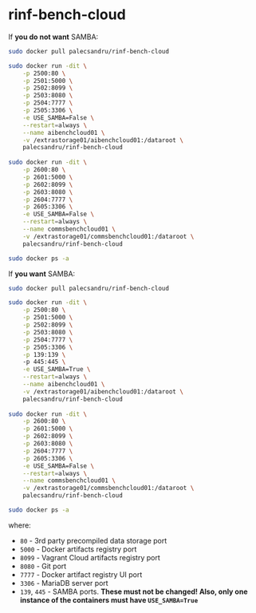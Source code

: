 # rinf-bench-cloud


If **you do not want** SAMBA:

```bash
sudo docker pull palecsandru/rinf-bench-cloud

sudo docker run -dit \
    -p 2500:80 \
    -p 2501:5000 \
    -p 2502:8099 \
    -p 2503:8080 \
    -p 2504:7777 \
    -p 2505:3306 \
    -e USE_SAMBA=False \
    --restart=always \
    --name aibenchcloud01 \
    -v /extrastorage01/aibenchcloud01:/dataroot \
    palecsandru/rinf-bench-cloud
    
sudo docker run -dit \
    -p 2600:80 \
    -p 2601:5000 \
    -p 2602:8099 \
    -p 2603:8080 \
    -p 2604:7777 \
    -p 2605:3306 \
    -e USE_SAMBA=False \
    --restart=always \
    --name commsbenchcloud01 \
    -v /extrastorage01/commsbenchcloud01:/dataroot \
    palecsandru/rinf-bench-cloud

sudo docker ps -a
```

If **you want** SAMBA:

```bash
sudo docker pull palecsandru/rinf-bench-cloud

sudo docker run -dit \
    -p 2500:80 \
    -p 2501:5000 \
    -p 2502:8099 \
    -p 2503:8080 \
    -p 2504:7777 \
    -p 2505:3306 \
    -p 139:139 \ 
    -p 445:445 \
    -e USE_SAMBA=True \
    --restart=always \
    --name aibenchcloud01 \
    -v /extrastorage01/aibenchcloud01:/dataroot \
    palecsandru/rinf-bench-cloud
    
sudo docker run -dit \
    -p 2600:80 \
    -p 2601:5000 \
    -p 2602:8099 \
    -p 2603:8080 \
    -p 2604:7777 \
    -p 2605:3306 \
    -e USE_SAMBA=False \
    --restart=always \
    --name commsbenchcloud01 \
    -v /extrastorage01/commsbenchcloud01:/dataroot \
    palecsandru/rinf-bench-cloud

sudo docker ps -a
```

where:
  * `80` - 3rd party precompiled data storage port
  * `5000` - Docker artifacts registry port
  * `8099` - Vagrant Cloud artifacts registry port
  * `8080` - Git port
  * `7777` - Docker artifact registry UI port
  * `3306` - MariaDB server port
  * `139`, `445` - SAMBA ports. **These must not be changed! Also, only one instance of the containers must have `USE_SAMBA=True`**
